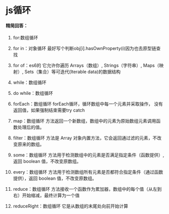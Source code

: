 # js循环

#### 精简回答：

1. for:数组循环 

2. for in：对象循环 最好写个判断obj[i].hasOwnProperty(i)因为也去原型链查找
   
3. for of：es6的 它允许你遍历 Arrays（数组）, Strings（字符串）, Maps（映射）, Sets（集合）等可迭代(Iterable data)的数据结构

3. while：数组循环

4. do while：数组循环

5. forEach：数组循环 forEach循环，循环数组中每一个元素并采取操作， 没有返回值，如果强制结束需要try catch 

6. map：数组循环 方法返回一个新数组，数组中的元素为原始数组元素调用函数处理后的值。

7. filter：数组循环 方法是 Array 对象内置方法，它会返回通过滤的元素，不改变原来的数组。

8. some：数组循环 方法用于检测数组中的元素是否满足指定条件（函数提供）,返回 boolean 值，不改变原数组。

9. every：数组循环 方法用于检测数组所有元素是否都符合指定条件（通过函数提供），返回 boolean 值，不改变原数组。

10. reduce：数组循环 方法接收一个函数作为累加器，数组中的每个值（从左到右）开始缩减，最终计算为一个值

11. reduceRight：数组循环 它是从数组的末尾处向前开始计算
